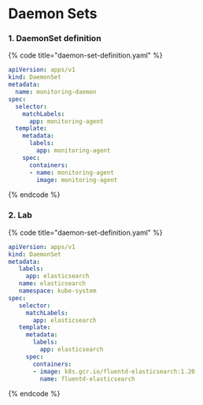 # Daemon Sets

### 1. DaemonSet definition

{% code title="daemon-set-definition.yaml" %}
```yaml
apiVersion: apps/v1
kind: DaemonSet
metadata:
  name: monitoring-daemon
spec:
  selector:
    matchLabels:
      app: monitoring-agent
  template:
    metadata:
      labels:
        app: monitoring-agent
    spec:
      containers:
      - name: monitoring-agent
        image: monitoring-agent
```
{% endcode %}

### 2. Lab

{% code title="daemon-set-definition.yaml" %}
```yaml
apiVersion: apps/v1
kind: DaemonSet
metadata:
   labels:
     app: elasticsearch
   name: elasticsearch
   namespace: kube-system
spec:
   selector:
     matchLabels:
       app: elasticsearch
   template:
     metadata:
       labels:
         app: elasticsearch
     spec:
       containers:
       - image: k8s.gcr.io/fluentd-elasticsearch:1.20
         name: fluentd-elasticsearch
```
{% endcode %}

##
